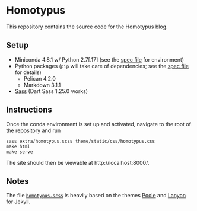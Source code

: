 # Homotypus
This repository contains the source code for the Homotypus blog.

## Setup
* Miniconda 4.8.1 w/ Python 2.7[.17] (see the [spec file][conda] for
  environment)
* Python packages (`pip` will take care of dependencies; see the
  [spec file][pip] for details)
  * Pelican 4.2.0
  * Markdown 3.1.1
* [Sass][sass] (Dart Sass 1.25.0 works)

[conda]: spec/conda.txt
[pip]: spec/pip.txt
[sass]: https://sass-lang.com/install
    "Download page for Sass"

## Instructions
Once the conda environment is set up and activated, navigate to the root of the
repository and run
```
sass extra/homotypus.scss theme/static/css/homotypus.css
make html
make serve
```

The site should then be viewable at http://localhost:8000/.

## Notes
The file [`homotypus.scss`][scss] is heavily based on the themes [Poole][poole]
and [Lanyon][lanyon] for Jekyll.

[scss]: extra/homotypus.scss
[poole]: https://github.com/poole/poole
    "The Poole GitHub repository"
[lanyon]: https://github.com/poole/lanyon
    "The Lanyon GitHub repository"
